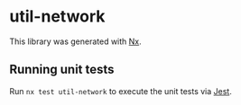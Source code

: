 # util-network

This library was generated with [Nx](https://nx.dev).

## Running unit tests

Run `nx test util-network` to execute the unit tests via [Jest](https://jestjs.io).
